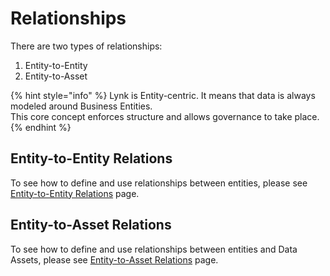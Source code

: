 # Relationships

There are two types of relationships:

1. Entity-to-Entity
2. Entity-to-Asset

{% hint style="info" %}
Lynk is Entity-centric. It means that data is always modeled around Business Entities. \
This core concept enforces structure and allows governance to take place.
{% endhint %}

## Entity-to-Entity Relations

To see how to define and use relationships between entities, please see [Entity-to-Entity Relations](related-entities.md) page.

## Entity-to-Asset Relations

To see how to define and use relationships between entities and Data Assets, please see [Entity-to-Asset Relations](related-data-assets.md) page.

